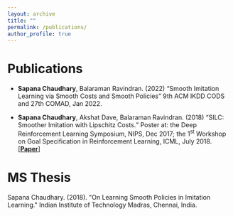 ```yaml
---
layout: archive
title: ""
permalink: /publications/
author_profile: true
---
```




Publications 
======
* **Sapana Chaudhary**, Balaraman Ravindran. (2022) <q>Smooth Imitation Learning via Smooth Costs and Smooth Policies</q> 9th ACM IKDD CODS and 27th COMAD, Jan 2022. 

* **Sapana Chaudhary**, Akshat Dave, Balaraman Ravindran. (2018) <q>SILC: Smoother Imitation with Lipschitz Costs.</q> Poster at: the Deep Reinforcement Learning Symposium, NIPS, Dec 2017; the 1<sup>st</sup> Workshop on Goal Specification in Reinforcement Learning, ICML, July 2018. [[**Paper**]](https://sites.google.com/view/goalsrl/accepted-papers?authuser=0)

MS Thesis
======
Sapana Chaudhary. (2018). "On Learning Smooth Policies in Imitation Learning." Indian Institute of Technology Madras, Chennai, India. 
